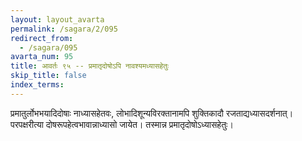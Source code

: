 ```yaml
---
layout: layout_avarta
permalink: /sagara/2/095
redirect_from:
  - /sagara/095
avarta_num: 95
title: आवर्तः ९५ -- प्रमातृदोषोऽपि नावश्यमध्यासहेतुः
skip_title: false
index_terms: 
---
```


प्रमातुर्लोभभयादिदोषाः
नाध्यासहेतवः, लोभादिशून्यविरक्तानामपि शुक्तिकादौ रजताद्यध्यासदर्शनात्।
परपक्षरीत्या दोषरूपहेत्वभावान्नाध्यासो जायेत।
तस्मान्न प्रमातृदोषोऽध्यासहेतुः।

